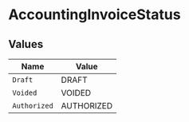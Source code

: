 # AccountingInvoiceStatus


## Values

| Name         | Value        |
| ------------ | ------------ |
| `Draft`      | DRAFT        |
| `Voided`     | VOIDED       |
| `Authorized` | AUTHORIZED   |